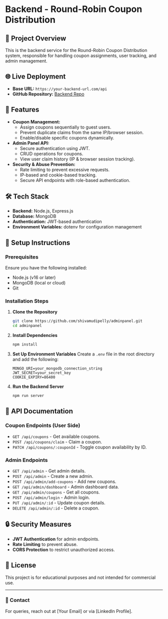 # Backend - Round-Robin Coupon Distribution

## 📌 Project Overview
This is the backend service for the Round-Robin Coupon Distribution system, responsible for handling coupon assignments, user tracking, and admin management.

## 🌐 Live Deployment
- **Base URL:** `https://your-backend-url.com/api`
- **GitHub Repository:** [Backend Repo](https://github.com/shivamudipelly/adminpanel)

## 🚀 Features
- **Coupon Management:**
  - Assign coupons sequentially to guest users.
  - Prevent duplicate claims from the same IP/browser session.
  - Enable/disable specific coupons dynamically.
- **Admin Panel API:**
  - Secure authentication using JWT.
  - CRUD operations for coupons.
  - View user claim history (IP & browser session tracking).
- **Security & Abuse Prevention:**
  - Rate limiting to prevent excessive requests.
  - IP-based and cookie-based tracking.
  - Secure API endpoints with role-based authentication.

## 🛠️ Tech Stack
- **Backend:** Node.js, Express.js
- **Database:** MongoDB
- **Authentication:** JWT-based authentication
- **Environment Variables:** dotenv for configuration management

## 🔧 Setup Instructions
### **Prerequisites**
Ensure you have the following installed:
- Node.js (v16 or later)
- MongoDB (local or cloud)
- Git

### **Installation Steps**
1. **Clone the Repository**
   ```bash
   git clone https://github.com/shivamudipelly/adminpanel.git
   cd adminpanel
   ```
2. **Install Dependencies**
   ```bash
   npm install
   ```
3. **Set Up Environment Variables**
   Create a `.env` file in the root directory and add the following:
   ```
   MONGO_URI=your_mongodb_connection_string
   JWT_SECRET=your_secret_key
   COOKIE_EXPIRY=86400
   ```
4. **Run the Backend Server**
   ```bash
   npm run server
   ```

## 📄 API Documentation
### **Coupon Endpoints (User Side)**
- `GET /api/coupons` - Get available coupons.
- `POST /api/coupons/claim` - Claim a coupon.
- `PATCH /api/coupons/:couponId` - Toggle coupon availability by ID.

### **Admin Endpoints**
- `GET /api/admin` - Get admin details.
- `POST /api/admin` - Create a new admin.
- `POST /api/admin/add-coupons` - Add new coupons.
- `GET /api/admin/dashboard` - Admin dashboard data.
- `GET /api/admin/coupons` - Get all coupons.
- `POST /api/admin/login` - Admin login.
- `PUT /api/admin/:id` - Update coupon details.
- `DELETE /api/admin/:id` - Delete a coupon.

## 🔒 Security Measures
- **JWT Authentication** for admin endpoints.
- **Rate Limiting** to prevent abuse.
- **CORS Protection** to restrict unauthorized access.

## 📝 License
This project is for educational purposes and not intended for commercial use.

---
### 📧 Contact
For queries, reach out at [Your Email] or via [LinkedIn Profile].

